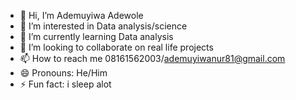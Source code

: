 - 👋 Hi, I’m Ademuyiwa Adewole
- 👀 I’m interested in Data analysis/science 
- 🌱 I’m currently learning Data analysis 
- 💞️ I’m looking to collaborate on real life projects
- 📫 How to reach me 08161562003/ademuyiwanur81@gmail.com
- 😄 Pronouns: He/Him
- ⚡ Fun fact: i sleep alot

<!---
Wolexy126/Wolexy126 is a ✨ special ✨ repository because its `README.md` (this file) appears on your GitHub profile.
You can click the Preview link to take a look at your changes.
--->
